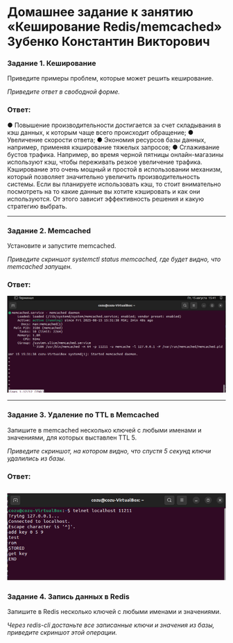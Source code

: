 # Домашнее задание к занятию «Кеширование Redis/memcached» Зубенко Константин Викторович

### Задание 1. Кеширование 

Приведите примеры проблем, которые может решить кеширование. 

*Приведите ответ в свободной форме.*

### Ответ:
● Повышение производительности достигается за счет складывания в кэш данных, к которым чаще всего происходит обращение; 
● Увеличение скорости ответа;
● Экономия ресурсов базы данных, например, применяя кэширование тяжелых запросов;
● Сглаживание бустов трафика. Например, во время черной пятницы онлайн-магазины используют кэш, чтобы переживать резкое увеличение трафика. 
Кэширование это очень мощный и простой в использовании механизм, который позволяет значительно увеличить производительность системы. Если вы планируете использовать кэш, то стоит внимательно посмотреть на то какие данные вы хотите кэшировать и как они используются. От этого зависит эффективность решения и какую стратегию выбрать.

---

### Задание 2. Memcached

Установите и запустите memcached.

*Приведите скриншот systemctl status memcached, где будет видно, что memcached запущен.*

###  Ответ:
![alt text](https://github.com/konstanin-zubenko/RedisANDmemcached/blob/main/img/110.png)

---

### Задание 3. Удаление по TTL в Memcached

Запишите в memcached несколько ключей с любыми именами и значениями, для которых выставлен TTL 5. 

*Приведите скриншот, на котором видно, что спустя 5 секунд ключи удалились из базы.*


###  Ответ: 
![alt text](https://github.com/konstanin-zubenko/RedisANDmemcached/blob/main/img/111.png)
---

### Задание 4. Запись данных в Redis

Запишите в Redis несколько ключей с любыми именами и значениями. 

*Через redis-cli достаньте все записанные ключи и значения из базы, приведите скриншот этой операции.*

